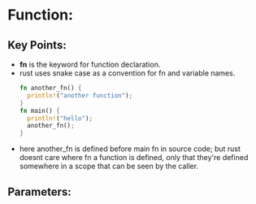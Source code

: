 # Function:

## Key Points:
- **fn** is the keyword for function declaration.
- rust uses snake case as a convention for fn and variable names.
  ```rust
  fn another_fn() {
    println!("another function");
  }
  fn main() {
    println!("hello");
    another_fn();
  }
  ```
- here another_fn is defined before main fn in source code; but rust doesnt care where fn a function is defined, only that they're defined somewhere in a scope that can be seen by the caller.


## Parameters:


